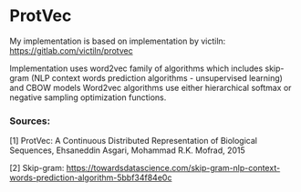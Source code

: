 # ProtVec

My implementation is based on implementation by victiln: https://gitlab.com/victiln/protvec

Implementation uses word2vec family of algorithms which includes skip-gram 
(NLP context words prediction algorithms - unsupervised learning) and CBOW models
Word2vec algorithms use either hierarchical softmax or negative sampling 
optimization functions.

### Sources:
[1] ProtVec: A Continuous Distributed Representation of
Biological Sequences, Ehsaneddin Asgari, Mohammad R.K. Mofrad, 2015

[2] Skip-gram: https://towardsdatascience.com/skip-gram-nlp-context-words-prediction-algorithm-5bbf34f84e0c